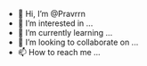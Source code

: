 - 👋 Hi, I’m @Pravrrn
- 👀 I’m interested in ...
- 🌱 I’m currently learning ...
- 💞️ I’m looking to collaborate on ...
- 📫 How to reach me ...

<!---
Pravrrn/Pravrrn is a ✨ special ✨ repository because its `README.md` (this file) appears on your GitHub profile.
You can click the Preview link to take a look at your changes.
--->
